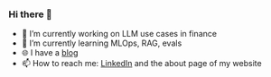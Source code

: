 ### Hi there 👋

- 🔭 I’m currently working on LLM use cases in finance
- 🌱 I’m currently learning MLOps, RAG, evals
- 🌐 I have a [blog](https://simmering.dev)
- 📫 How to reach me: [LinkedIn](https://www.linkedin.com/in/paulsimmering/) and the about page of my website
